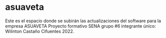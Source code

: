 # asuaveta
Este es el espacio donde se subirán las actualizaciones del software para la empresa ASUAVETA
Proyecto formativo SENA grupo #6
integrante único: Wilinton Castaño Cifuentes 2022.